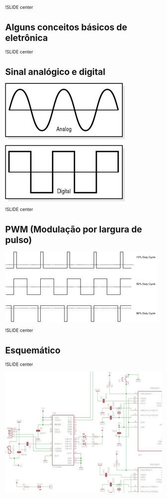 !SLIDE center

# Alguns conceitos básicos de eletrônica

!SLIDE center
# Sinal analógico e digital #

![analogico_digital](analog_digital.jpg "Sinal analógico e digital")

!SLIDE center
# PWM (Modulação por largura de pulso) #

![pwm](pwm.png "Sinal PWM")

!SLIDE center
# Esquemático

!SLIDE center

![schematics](diecimila_schem.jpg "Parte do esquema do Arduino Diecimila")
